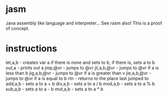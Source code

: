 jasm
====

Java assembly like language and interpreter... See rasm also! This is a proof of concept.

instructions
============

let,a,b - creates var a if there is none and sets to b, if there is, sets a to b
out,a   - prints out a
jmp,@vr - jumps to @vr
jil,a,b,@vr - jumps to @vr if a is less than b
jig,a,b,@vr - jumps to @vr if a is greater than v
jie,a,b,@vr - jumps to @vr if a is equal to b
rtn     - returns to the place last jumped to
add,a,b - sets a to a + b
div,a,b - sets a to a / b
mod,a,b - sets a to a % b
sub,a,b - sets a to a - b
mut,a,b - sets a to a * b
